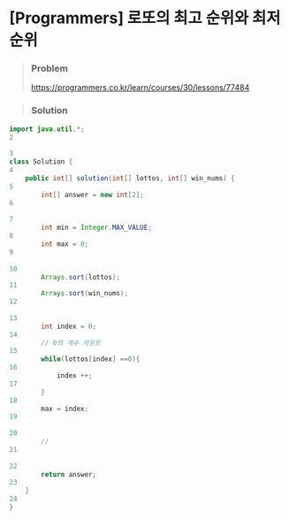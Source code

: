 # [Programmers] 로또의 최고 순위와 최저 순위

> ### Problem
>
> https://programmers.co.kr/learn/courses/30/lessons/77484



> ### Solution

```java
import java.util.*;
2
​
3
class Solution {
4
    public int[] solution(int[] lottos, int[] win_nums) {
5
        int[] answer = new int[2];
6
        
7
        int min = Integer.MAX_VALUE;
8
        int max = 0;
9
        
10
        Arrays.sort(lottos);
11
        Arrays.sort(win_nums);
12
        
13
        int index = 0;
14
        // 0의 개수 카운트
15
        while(lottos[index] ==0){
16
            index ++;
17
        }
18
        max = index;
19
        
20
        // 
21
        
22
        return answer;
23
    }
24
}

```
